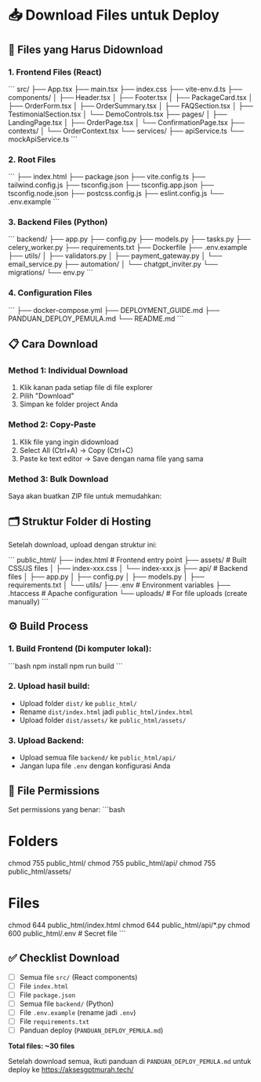 # 📥 Download Files untuk Deploy

## 🎯 Files yang Harus Didownload

### **1. Frontend Files (React)**
\`\`\`
src/
├── App.tsx
├── main.tsx
├── index.css
├── vite-env.d.ts
├── components/
│   ├── Header.tsx
│   ├── Footer.tsx
│   ├── PackageCard.tsx
│   ├── OrderForm.tsx
│   ├── OrderSummary.tsx
│   ├── FAQSection.tsx
│   ├── TestimonialSection.tsx
│   └── DemoControls.tsx
├── pages/
│   ├── LandingPage.tsx
│   ├── OrderPage.tsx
│   └── ConfirmationPage.tsx
├── contexts/
│   └── OrderContext.tsx
└── services/
    ├── apiService.ts
    └── mockApiService.ts
\`\`\`

### **2. Root Files**
\`\`\`
├── index.html
├── package.json
├── vite.config.ts
├── tailwind.config.js
├── tsconfig.json
├── tsconfig.app.json
├── tsconfig.node.json
├── postcss.config.js
├── eslint.config.js
└── .env.example
\`\`\`

### **3. Backend Files (Python)**
\`\`\`
backend/
├── app.py
├── config.py
├── models.py
├── tasks.py
├── celery_worker.py
├── requirements.txt
├── Dockerfile
├── .env.example
├── utils/
│   ├── validators.py
│   ├── payment_gateway.py
│   └── email_service.py
├── automation/
│   └── chatgpt_inviter.py
└── migrations/
    └── env.py
\`\`\`

### **4. Configuration Files**
\`\`\`
├── docker-compose.yml
├── DEPLOYMENT_GUIDE.md
├── PANDUAN_DEPLOY_PEMULA.md
└── README.md
\`\`\`

## 📋 Cara Download

### **Method 1: Individual Download**
1. Klik kanan pada setiap file di file explorer
2. Pilih "Download"
3. Simpan ke folder project Anda

### **Method 2: Copy-Paste**
1. Klik file yang ingin didownload
2. Select All (Ctrl+A) → Copy (Ctrl+C)
3. Paste ke text editor → Save dengan nama file yang sama

### **Method 3: Bulk Download**
Saya akan buatkan ZIP file untuk memudahkan:

## 🗂️ Struktur Folder di Hosting

Setelah download, upload dengan struktur ini:

\`\`\`
public_html/
├── index.html              # Frontend entry point
├── assets/                 # Built CSS/JS files
│   ├── index-xxx.css
│   └── index-xxx.js
├── api/                    # Backend files
│   ├── app.py
│   ├── config.py
│   ├── models.py
│   ├── requirements.txt
│   └── utils/
├── .env                    # Environment variables
├── .htaccess              # Apache configuration
└── uploads/               # For file uploads (create manually)
\`\`\`

## ⚙️ Build Process

### **1. Build Frontend (Di komputer lokal):**
\`\`\`bash
npm install
npm run build
\`\`\`

### **2. Upload hasil build:**
- Upload folder `dist/` ke `public_html/`
- Rename `dist/index.html` jadi `public_html/index.html`
- Upload folder `dist/assets/` ke `public_html/assets/`

### **3. Upload Backend:**
- Upload semua file `backend/` ke `public_html/api/`
- Jangan lupa file `.env` dengan konfigurasi Anda

## 🔧 File Permissions

Set permissions yang benar:
\`\`\`bash
# Folders
chmod 755 public_html/
chmod 755 public_html/api/
chmod 755 public_html/assets/

# Files
chmod 644 public_html/index.html
chmod 644 public_html/api/*.py
chmod 600 public_html/.env  # Secret file
\`\`\`

## ✅ Checklist Download

- [ ] Semua file `src/` (React components)
- [ ] File `index.html`
- [ ] File `package.json`
- [ ] Semua file `backend/` (Python)
- [ ] File `.env.example` (rename jadi `.env`)
- [ ] File `requirements.txt`
- [ ] Panduan deploy (`PANDUAN_DEPLOY_PEMULA.md`)

**Total files: ~30 files**

Setelah download semua, ikuti panduan di `PANDUAN_DEPLOY_PEMULA.md` untuk deploy ke https://aksesgptmurah.tech/

